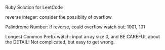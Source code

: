 Ruby Solution for LeetCode

reverse integer:
  consider the possiblity of overflow

Palindrome Number:
  if reverse, could overflow
  watch out: 1001, 101

Longest Common Prefix
  watch: input array size 0, and BE CAREFUL about the DETAIL!
  Not complicated, but easy to get wrong.
